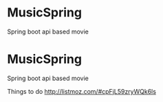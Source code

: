 # MusicSpring
 Spring boot api based movie 

# MusicSpring
 Spring boot api based movie 


Things to do 
http://listmoz.com/#cpFjL59zryWQk6ls

